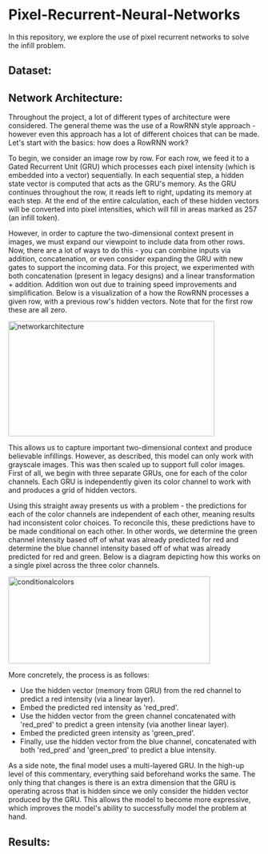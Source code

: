 # Pixel-Recurrent-Neural-Networks
In this repository, we explore the use of pixel recurrent networks to solve the infill problem.

## Dataset:


## Network Architecture:
Throughout the project, a lot of different types of architecture were considered. The general theme was the use of a RowRNN style approach - however even this approach has a lot of different choices that can be made. Let's start with the basics: how does a RowRNN work?

To begin, we consider an image row by row. For each row, we feed it to a Gated Recurrent Unit (GRU) which processes each pixel intensity (which is embedded into a vector) sequentially. In each sequential step, a hidden state vector is computed that acts as the GRU's memory. As the GRU continues throughout the row, it reads left to right, updating its memory at each step. At the end of the entire calculation, each of these hidden vectors will be converted into pixel intensities, which will fill in areas marked as 257 (an infill token). 

However, in order to capture the two-dimensional context present in images, we must expand our viewpoint to include data from other rows. Now, there are a lot of ways to do this - you can combine inputs via addition, concatenation, or even consider expanding the GRU with new gates to support the incoming data. For this project, we experimented with both concatenation (present in legacy designs) and a linear transformation + addition. Addition won out due to training speed improvements and simplification. Below is a visualization of a how the RowRNN processes a given row, with a previous row's hidden vectors. Note that for the first row these are all zero.

<img width="412" height="230" alt="networkarchitecture" src="https://github.com/user-attachments/assets/fa538c02-69b0-452c-9163-38cecd7345dc" />

This allows us to capture important two-dimensional context and produce believable infillings. However, as described, this model can only work with grayscale images. This was then scaled up to support full color images. First of all, we begin with three separate GRUs, one for each of the color channels. Each GRU is independently given its color channel to work with and produces a grid of hidden vectors. 

Using this straight away presents us with a problem - the predictions for each of the color channels are independent of each other, meaning results had inconsistent color choices. To reconcile this, these predictions have to be made conditional on each other. In other words, we determine the green channel intensity based off of what was already predicted for red and determine the blue channel intensity based off of what was already predicted for red and green. Below is a diagram depicting how this works on a single pixel across the three color channels.

<img width="403" height="174" alt="conditionalcolors" src="https://github.com/user-attachments/assets/ea66befd-1359-4d96-83b2-80d36ae2c6bc" />

More concretely, the process is as follows: 
  - Use the hidden vector (memory from GRU) from the red channel to predict a red intensity (via a linear layer).
  - Embed the predicted red intensity as 'red_pred'.
  - Use the hidden vector from the green channel concatenated with 'red_pred' to predict a green intensity (via another linear layer).
  - Embed the predicted green intensity as 'green_pred'.
  - Finally, use the hidden vector from the blue channel, concatenated with both 'red_pred' and 'green_pred' to predict a blue intensity.

As a side note, the final model uses a multi-layered GRU. In the high-up level of this commentary, everything said beforehand works the same. The only thing that changes is there is an extra dimension that the GRU is operating across that is hidden since we only consider the hidden vector produced by the GRU. This allows the model to become more expressive, which improves the model's ability to successfully model the problem at hand.

## Results:
